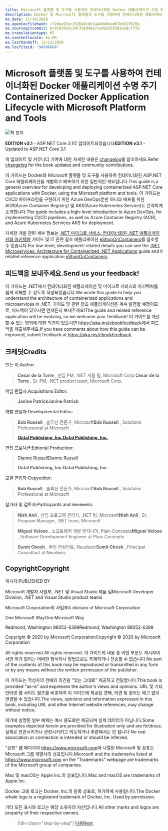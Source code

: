 ```yaml
---
title: Microsoft 플랫폼 및 도구를 사용하여 컨테이너화된 Docker 애플리케이션 수명 주기
description: Docker 및 Microsoft 플랫폼과 도구를 사용하여 컨테이너화된 애플리케이션을 개발하고 배포하는 개발 및 배포 프로세스의 대략적인 개요를 확인하세요.
ms.date: 11/10/2020
ms.openlocfilehash: cf20ea97ec252649cdb14add40ead67b6319520a
ms.sourcegitcommit: bc9c63541c3dc756d48a7ce9d22b5583a18cf7fd
ms.translationtype: HT
ms.contentlocale: ko-KR
ms.lasthandoff: 11/11/2020
ms.locfileid: "94506664"
---
```

# <a name="containerized-docker-application-lifecycle-with-microsoft-platform-and-tools"></a><span data-ttu-id="1bf9f-103">Microsoft 플랫폼 및 도구를 사용하여 컨테이너화된 Docker 애플리케이션 수명 주기</span><span class="sxs-lookup"><span data-stu-id="1bf9f-103">Containerized Docker Application Lifecycle with Microsoft Platform and Tools</span></span>

![책 표지](./media/devops-book-cover-large-we.png)

<span data-ttu-id="1bf9f-105">**EDITION v3.1** - ASP.NET Core 3.1로 업데이트되었습니다</span><span class="sxs-lookup"><span data-stu-id="1bf9f-105">**EDITION v3.1** - Updated to ASP.NET Core 3.1</span></span>

<span data-ttu-id="1bf9f-106">책 업데이트 및 커뮤니티 기여에 대한 자세한 내용은 [changelog](https://aka.ms/DockerLifecycleEbookChangelog)를 참조하세요.</span><span class="sxs-lookup"><span data-stu-id="1bf9f-106">Refer [changelog](https://aka.ms/DockerLifecycleEbookChangelog) for the book updates and community contributions.</span></span>

<span data-ttu-id="1bf9f-107">이 가이드는 Docker와 Microsoft 플랫폼 및 도구를 사용하여 컨테이너화된 ASP.NET Core 애플리케이션을 개발하고 배포하기 위한 일반적인 개요입니다.</span><span class="sxs-lookup"><span data-stu-id="1bf9f-107">This guide is a general overview for developing and deploying containerized ASP.NET Core applications with Docker, using the Microsoft platform and tools.</span></span> <span data-ttu-id="1bf9f-108">이 가이드는 CI/CD 파이프라인을 구현하기 위한 Azure DevOps뿐만 아니라 배포를 위한 ACR(Azure Container Registry) 및 AKS(Azure Kubernetes Service)도 간략하게 소개합니다.</span><span class="sxs-lookup"><span data-stu-id="1bf9f-108">The guide includes a high-level introduction to Azure DevOps, for implementing CI/CD pipelines, as well as Azure Container Registry (ACR), and Azure Kubernetes Services AKS for deployment.</span></span>

<span data-ttu-id="1bf9f-109">자세한 개발 관련 세부 정보는 [.NET 마이크로 서비스: 컨테이너화된 .NET 애플리케이션의 아키텍처](../microservices/index.md) 가이드 및 IT 관련 참조 애플리케이션 [eShopOnContainers](https://github.com/dotnet-architecture/eShopOnContainers)를 참조할 수 있습니다.</span><span class="sxs-lookup"><span data-stu-id="1bf9f-109">For low-level, development-related details you can see the [.NET Microservices: Architecture for Containerized .NET Applications](../microservices/index.md) guide and it related reference application [eShopOnContainers](https://github.com/dotnet-architecture/eShopOnContainers).</span></span>

## <a name="send-us-your-feedback"></a><span data-ttu-id="1bf9f-110">피드백을 보내주세요.</span><span class="sxs-lookup"><span data-stu-id="1bf9f-110">Send us your feedback!</span></span>

<span data-ttu-id="1bf9f-111">이 가이드는 .NET에서 컨테이너화된 애플리케이션 및 마이크로 서비스의 아키텍처를 쉽게 이해할 수 있도록 작성되었습니다.</span><span class="sxs-lookup"><span data-stu-id="1bf9f-111">We wrote this guide to help you understand the architecture of containerized applications and microservices in .NET.</span></span> <span data-ttu-id="1bf9f-112">가이드 및 관련 참조 애플리케이션은 계속 발전할 예정이므로, 피드백이 있으시면 언제든지 보내주세요!</span><span class="sxs-lookup"><span data-stu-id="1bf9f-112">The guide and related reference application will be evolving, so we welcome your feedback!</span></span> <span data-ttu-id="1bf9f-113">이 가이드를 개선할 수 있는 방법에 대한 의견이 있으시면 <https://aka.ms/ebookfeedback>에서 피드백을 제출해주세요.</span><span class="sxs-lookup"><span data-stu-id="1bf9f-113">If you have comments about how this guide can be improved, submit feedback at <https://aka.ms/ebookfeedback>.</span></span>

## <a name="credits"></a><span data-ttu-id="1bf9f-114">크레딧</span><span class="sxs-lookup"><span data-stu-id="1bf9f-114">Credits</span></span>

<span data-ttu-id="1bf9f-115">만든 이:</span><span class="sxs-lookup"><span data-stu-id="1bf9f-115">Author:</span></span>

> <span data-ttu-id="1bf9f-116">**Cesar de la Torre** , 선임 PM, .NET 제품 팀, Microsoft Corp.</span><span class="sxs-lookup"><span data-stu-id="1bf9f-116">**Cesar de la Torre** , Sr. PM, .NET product team, Microsoft Corp.</span></span>

<span data-ttu-id="1bf9f-117">위임 편집자:</span><span class="sxs-lookup"><span data-stu-id="1bf9f-117">Acquisitions Editor:</span></span>

> <span data-ttu-id="1bf9f-118">**Janine Patrick**</span><span class="sxs-lookup"><span data-stu-id="1bf9f-118">**Janine Patrick**</span></span>

<span data-ttu-id="1bf9f-119">개발 편집자:</span><span class="sxs-lookup"><span data-stu-id="1bf9f-119">Developmental Editor:</span></span>

> <span data-ttu-id="1bf9f-120">**Bob Russell** , 솔루션 전문가, Microsoft</span><span class="sxs-lookup"><span data-stu-id="1bf9f-120">**Bob Russell** , Solutions Professional at Microsoft</span></span>
>
> [<span data-ttu-id="1bf9f-121">**Octal Publishing, Inc.**</span><span class="sxs-lookup"><span data-stu-id="1bf9f-121">**Octal Publishing, Inc.**</span></span>](http://www.octalpub.com/)

<span data-ttu-id="1bf9f-122">편집 프로덕션:</span><span class="sxs-lookup"><span data-stu-id="1bf9f-122">Editorial Production:</span></span>

> [<span data-ttu-id="1bf9f-123">Dianne Russell</span><span class="sxs-lookup"><span data-stu-id="1bf9f-123">Dianne Russell</span></span>](http://www.octalpub.com/)
>
> <span data-ttu-id="1bf9f-124">**Octal Publishing, Inc.**</span><span class="sxs-lookup"><span data-stu-id="1bf9f-124">**Octal Publishing, Inc.**</span></span>

<span data-ttu-id="1bf9f-125">교열 편집자:</span><span class="sxs-lookup"><span data-stu-id="1bf9f-125">Copyeditor:</span></span>

> <span data-ttu-id="1bf9f-126">**Bob Russell** , 솔루션 전문가, Microsoft</span><span class="sxs-lookup"><span data-stu-id="1bf9f-126">**Bob Russell** , Solutions Professional at Microsoft</span></span>

<span data-ttu-id="1bf9f-127">참가자 및 검토자:</span><span class="sxs-lookup"><span data-stu-id="1bf9f-127">Participants and reviewers:</span></span>

> <span data-ttu-id="1bf9f-128">**Nish Anil** , 선임 프로그램 관리자, .NET 팀, Microsoft</span><span class="sxs-lookup"><span data-stu-id="1bf9f-128">**Nish Anil** , Sr. Program Manager, .NET team, Microsoft</span></span>
>
> <span data-ttu-id="1bf9f-129">**Miguel Veloso** , 소프트웨어 개발 엔지니어, Plain Concepts</span><span class="sxs-lookup"><span data-stu-id="1bf9f-129">**Miguel Veloso** , Software Development Engineer at Plain Concepts</span></span>
>
> <span data-ttu-id="1bf9f-130">**Sumit Ghosh** , 주임 컨설턴트, Neudesic</span><span class="sxs-lookup"><span data-stu-id="1bf9f-130">**Sumit Ghosh** , Principal Consultant at Neudesic</span></span>

## <a name="copyright"></a><span data-ttu-id="1bf9f-131">Copyright</span><span class="sxs-lookup"><span data-stu-id="1bf9f-131">Copyright</span></span>

<span data-ttu-id="1bf9f-132">게시자:</span><span class="sxs-lookup"><span data-stu-id="1bf9f-132">PUBLISHED BY</span></span>

<span data-ttu-id="1bf9f-133">Microsoft 개발자 사업부, .NET 및 Visual Studio 제품 팀</span><span class="sxs-lookup"><span data-stu-id="1bf9f-133">Microsoft Developer Division, .NET and Visual Studio product teams</span></span>

<span data-ttu-id="1bf9f-134">Microsoft Corporation의 사업부</span><span class="sxs-lookup"><span data-stu-id="1bf9f-134">A division of Microsoft Corporation</span></span>

<span data-ttu-id="1bf9f-135">One Microsoft Way</span><span class="sxs-lookup"><span data-stu-id="1bf9f-135">One Microsoft Way</span></span>

<span data-ttu-id="1bf9f-136">Redmond, Washington 98052-6399</span><span class="sxs-lookup"><span data-stu-id="1bf9f-136">Redmond, Washington 98052-6399</span></span>

<span data-ttu-id="1bf9f-137">Copyright &copy; 2020 by Microsoft Corporation</span><span class="sxs-lookup"><span data-stu-id="1bf9f-137">Copyright &copy; 2020 by Microsoft Corporation</span></span>

<span data-ttu-id="1bf9f-138">All rights reserved.</span><span class="sxs-lookup"><span data-stu-id="1bf9f-138">All rights reserved.</span></span> <span data-ttu-id="1bf9f-139">이 가이드의 내용 중 어떤 부분도 게시자의 서면 허가 없이는 어떠한 형식이나 방법으로도 복제하거나 전송할 수 없습니다.</span><span class="sxs-lookup"><span data-stu-id="1bf9f-139">No part of the contents of this book may be reproduced or transmitted in any form or by any means without the written permission of the publisher.</span></span>

<span data-ttu-id="1bf9f-140">이 가이드는 작성자의 견해와 의견을 "있는 그대로" 제공하고 전달합니다.</span><span class="sxs-lookup"><span data-stu-id="1bf9f-140">This book is provided "as-is" and expresses the author's views and opinions.</span></span> <span data-ttu-id="1bf9f-141">URL 및 기타 인터넷 웹 사이트 참조를 비롯하여 이 가이드에 제공된 견해, 의견 및 정보는 예고 없이 변경될 수 있습니다.</span><span class="sxs-lookup"><span data-stu-id="1bf9f-141">The views, opinions and information expressed in this book, including URL and other Internet website references, may change without notice.</span></span>

<span data-ttu-id="1bf9f-142">여기에 설명된 일부 예제는 예시 용도로만 제공되며 실제 데이터가 아닙니다.</span><span class="sxs-lookup"><span data-stu-id="1bf9f-142">Some examples depicted herein are provided for illustration only and are fictitious.</span></span> <span data-ttu-id="1bf9f-143">실제로 연관시키거나 관련시키려고 의도하거나 추론해서는 안 됩니다.</span><span class="sxs-lookup"><span data-stu-id="1bf9f-143">No real association or connection is intended or should be inferred.</span></span>

<span data-ttu-id="1bf9f-144">"상표" 웹 페이지의 <https://www.microsoft.com>에 나열된 Microsoft 및 상표는 Microsoft 그룹 계열사의 상표입니다.</span><span class="sxs-lookup"><span data-stu-id="1bf9f-144">Microsoft and the trademarks listed at <https://www.microsoft.com> on the "Trademarks" webpage are trademarks of the Microsoft group of companies.</span></span>

<span data-ttu-id="1bf9f-145">Mac 및 macOS는 Apple Inc.의 상표입니다.</span><span class="sxs-lookup"><span data-stu-id="1bf9f-145">Mac and macOS are trademarks of Apple Inc.</span></span>

<span data-ttu-id="1bf9f-146">Docker 고래 로고는 Docker, Inc.의 등록 상표로, 허가하에 사용됩니다.</span><span class="sxs-lookup"><span data-stu-id="1bf9f-146">The Docker whale logo is a registered trademark of Docker, Inc. Used by permission.</span></span>

<span data-ttu-id="1bf9f-147">기타 모든 표시와 로고는 해당 소유자의 자산입니다.</span><span class="sxs-lookup"><span data-stu-id="1bf9f-147">All other marks and logos are property of their respective owners.</span></span>

>[!div class="step-by-step"]
>[<span data-ttu-id="1bf9f-148">다음</span><span class="sxs-lookup"><span data-stu-id="1bf9f-148">Next</span></span>](introduction-to-containers-and-docker.md)

